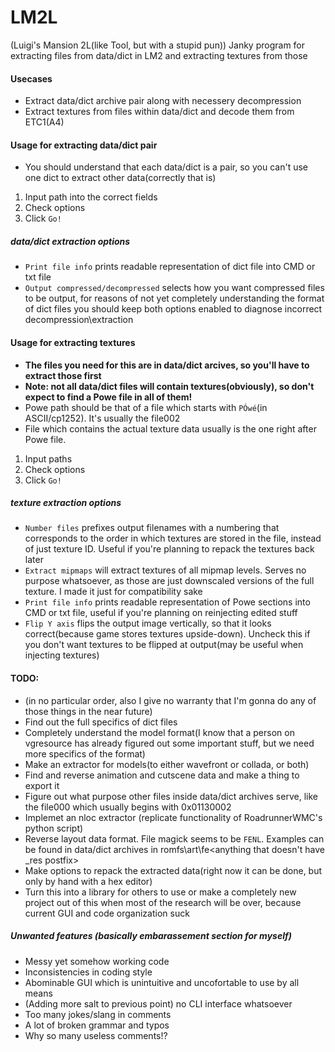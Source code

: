 ﻿# LM2L
(Luigi's Mansion 2L(like Tool, but with a stupid pun))
Janky program for extracting files from data/dict in LM2 and extracting textures from those

#### Usecases
* Extract data/dict archive pair along with necessery decompression
* Extract textures from files within data/dict and decode them from ETC1(A4)

#### Usage for extracting data/dict pair
* You should understand that each data/dict is a pair, so you can't use one dict to extract other data(correctly that is)
1. Input path into the correct fields
2. Check options
2. Click `Go!`

##### data/dict extraction options
* `Print file info` prints readable representation of dict file into CMD or txt file
* `Output compressed/decompressed` selects how you want compressed files to be output, for reasons of not yet completely understanding the format of dict files you should keep both options enabled to diagnose incorrect decompression\extraction

#### Usage for extracting textures
* __The files you need for this are in data/dict arcives, so you'll have to extract those first__
* __Note: not all data/dict files will contain textures(obviously), so don't expect to find a Powe file in all of them!__
* Powe path should be that of a file which starts with `PÓwé`(in ASCII/cp1252). It's usually the file002
* File which contains the actual texture data usually is the one right after Powe file.
1. Input paths
2. Check options
2. Click `Go!`

##### texture extraction options
* `Number files` prefixes output filenames with a numbering that corresponds to the order in which textures are stored in the file, instead of just texture ID. Useful if you're planning to repack the textures back later
* `Extract mipmaps` will extract textures of all mipmap levels. Serves no purpose whatsoever, as those are just downscaled versions of the full texture. I made it just for compatibility sake
* `Print file info` prints readable representation of Powe sections into CMD or txt file, useful if you're planning on reinjecting edited stuff
* `Flip Y axis` flips the output image vertically, so that it looks correct(because game stores textures upside-down). Uncheck this if you don't want textures to be flipped at output(may be useful when injecting textures)

#### TODO:
* (in no particular order, also I give no warranty that I'm gonna do any of those things in the near future)
* Find out the full specifics of dict files
* Completely understand the model format(I know that a person on vgresource has already figured out some important stuff, but we need more specifics of the format)
* Make an extractor for models(to either wavefront or collada, or both)
* Find and reverse animation and cutscene data and make a thing to export it
* Figure out what purpose other files inside data/dict archives serve, like the file000 which usually begins with 0x01130002
* Implemet an nloc extractor (replicate functionality of RoadrunnerWMC's python script)
* Reverse layout data format. File magick seems to be `FENL`. Examples can be found in data/dict archives in romfs\art\fe\<anything that doesn't have _res postfix>
* Make options to repack the extracted data(right now it can be done, but only by hand with a hex editor)
* Turn this into a library for others to use or make a completely new project out of this when most of the research will be over, because current GUI and code organization suck


##### Unwanted features (basically embarassement section for myself)
* Messy yet somehow working code
* Inconsistencies in coding style
* Abominable GUI which is unintuitive and uncofortable to use by all means
* (Adding more salt to previous point) no CLI interface whatsoever
* Too many jokes/slang in comments
* A lot of broken grammar and typos
* Why so many useless comments!?
